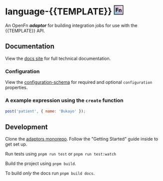 # language-{{TEMPLATE}} <img src='./assets/square.png' width="30" height="30"/>

An OpenFn **_adaptor_** for building integration jobs for use with the {{TEMPLATE}} API.

## Documentation

View the [docs site](https://docs.openfn.org/adaptors/packages/{{TEMPLATE}}-docs)
for full technical documentation.

### Configuration

View the
[configuration-schema](https://docs.openfn.org/adaptors/packages/{{TEMPLATE}}-configuration-schema/)
for required and optional `configuration` properties.

### A example expression using the `create` function

```js
post('patient', { name: 'Bukayo' });
```

## Development

Clone the [adaptors monorepo](https://github.com/OpenFn/adaptors). Follow the
"Getting Started" guide inside to get set up.

Run tests using `pnpm run test` or `pnpm run test:watch`

Build the project using `pnpm build`.

To build _only_ the docs run `pnpm build docs`.
